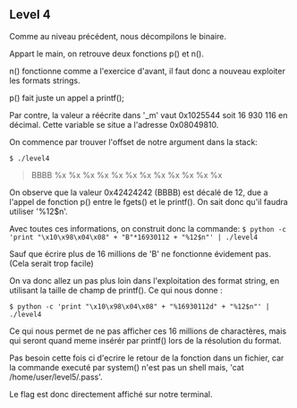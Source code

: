 ## Level 4

Comme au niveau précédent, nous décompilons le binaire.

Appart le main, on retrouve deux fonctions p() et n().

n() fonctionne comme a l'exercice d'avant, il faut donc a nouveau exploiter les
formats strings.

p() fait juste un appel a printf();

Par contre, la valeur a réécrite dans '_m' vaut 0x1025544 soit 16 930 116 en
décimal. Cette variable se situe a l'adresse 0x08049810.

On commence par trouver l'offset de notre argument dans la stack:

`$ ./level4`
> BBBB %x %x %x %x %x %x %x %x %x %x %x %x

On observe que la valeur 0x42424242 (BBBB) est décalé de 12, due a l'appel de
fonction p() entre le fgets() et le printf(). On sait donc qu'il faudra utiliser
'%12$n'.

Avec toutes ces informations, on construit donc la commande:
`$ python -c 'print "\x10\x98\x04\x08" + "B"*16930112 + "%12$n"' | ./level4`

Sauf que écrire plus de 16 millions de 'B' ne fonctionne évidement pas. (Cela
serait trop facile)

On va donc allez un pas plus loin dans l'exploitation des format string, en
utilisant la taille de champ de printf(). Ce qui nous donne :

`$ python -c 'print "\x10\x98\x04\x08" + "%16930112d" + "%12$n"' | ./level4`

Ce qui nous permet de ne pas afficher ces 16 millions de charactères, mais qui
seront quand meme insérér par printf() lors de la résolution du format.

Pas besoin cette fois ci d'ecrire le retour de la fonction dans un fichier, car
la commande executé par system() n'est pas un shell mais, 'cat
/home/user/level5/.pass'.

Le flag est donc directement affiché sur notre terminal.
